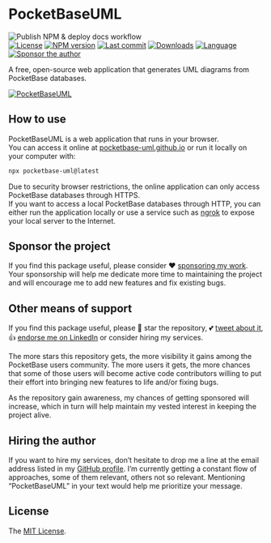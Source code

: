 # PocketBaseUML

![Publish NPM & deploy docs workflow](https://github.com/pocketbase-uml/pocketbase-uml.github.io/actions/workflows/publish-and-deploy.yml/badge.svg)  
[![License][license-image]][license-url]
[![NPM version][npm-image]][npm-url]
[![Last commit][last-commit-image]][repo-url]
[![Downloads][downloads-image]][npm-url]
[![Language][language-image]][repo-url]
[![Sponsor the author][sponsor-image]][sponsor-url]  

A free, open-source web application that generates UML diagrams from PocketBase databases.

[![PocketBaseUML](https://user-images.githubusercontent.com/581999/226114639-f043c845-edde-4b8b-b89c-d618bb4521bd.png)](https://pocketbase-uml.github.io)

## How to use

PocketBaseUML is a web application that runs in your browser.  
You can access it online at [pocketbase-uml.github.io](https://pocketbase-uml.github.io) or run it locally on your computer with:

```sh
npx pocketbase-uml@latest
```

Due to security browser restrictions, the online application can only access PocketBase databases through HTTPS.  
If you want to access a local PocketBase databases through HTTP, you can either run the application locally or use a service such as [ngrok](https://ngrok.com) to expose your local server to the Internet.

## Sponsor the project

If you find this package useful, please consider ❤️ [sponsoring my work](https://github.com/sponsors/icflorescu). Your sponsorship will help me dedicate more time to maintaining the project and will encourage me to add new features and fix existing bugs.

## Other means of support

If you find this package useful, please 🙏 star the repository, 💕 [tweet about it](http://twitter.com/share?text=PocketBaseUML%3A%20a%20free%2C%20open-source%20UML%20diagram%20generator%20for%20PocketBase&url=https%3A%2F%2Fgithub.com%2Fpocketbase-uml%2Fpocketbase-uml.github.io&hashtags=pocketbase%2Cuml%2Cdiagramming&via=icflorescu), 👍 [endorse me on LinkedIn](https://www.linkedin.com/in/icflorescu) or consider hiring my services.

The more stars this repository gets, the more visibility it gains among the PocketBase users community. The more
users it gets, the more chances that some of those users will become active code contributors willing to put
their effort into bringing new features to life and/or fixing bugs.

As the repository gain awareness, my chances of getting sponsored will increase,
which in turn will help maintain my vested interest in keeping the project alive.

## Hiring the author

If you want to hire my services, don’t hesitate to drop me a line at the email address listed in my [GitHub profile](https://github.com/icflorescu).
I’m currently getting a constant flow of approaches, some of them relevant, others not so relevant.
Mentioning “PocketBaseUML” in your text would help me prioritize your message.

## License

The [MIT License](https://github.com/pocketbase-uml/pocketbase-uml.github.io/blob/master/LICENSE).

[license-image]: http://img.shields.io/npm/l/pocketbase-uml.svg?style=flat-square
[npm-image]: https://img.shields.io/npm/v/pocketbase-uml.svg?style=flat-square
[last-commit-image]: https://img.shields.io/github/last-commit/pocketbase-uml/pocketbase-uml.github.io?style=flat-square
[language-image]: https://img.shields.io/github/languages/top/pocketbase-uml/pocketbase-uml.github.io?style=flat-square
[downloads-image]: http://img.shields.io/npm/dm/pocketbase-uml.svg?style=flat-square
[npm-url]: https://npmjs.org/package/pocketbase-uml
[repo-url]: https://github.com/pocketbase-uml/pocketbase-uml.github.io
[license-url]: LICENSE
[sponsor-image]: https://img.shields.io/badge/sponsor-violet?style=flat-square
[sponsor-url]: https://github.com/sponsors/icflorescu
